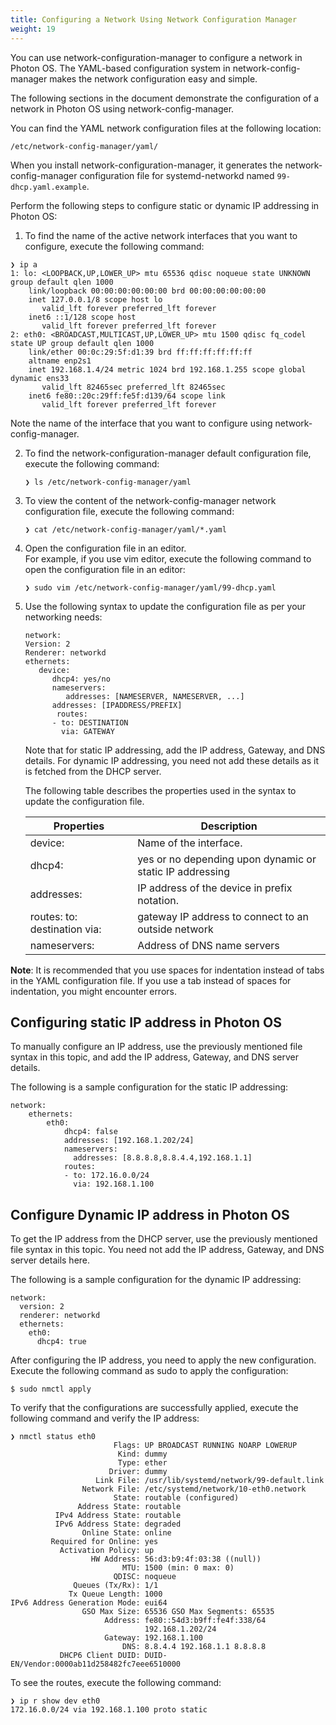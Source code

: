```yaml
---
title: Configuring a Network Using Network Configuration Manager
weight: 19
---
```


You can use network-configuration-manager to configure a network in Photon OS. The YAML-based configuration system in network-config-manager makes the network configuration easy and simple.

The following sections in the document demonstrate the configuration of a network in Photon OS using network-config-manager.

You can find the YAML network configuration files at the following location:

	/etc/network-config-manager/yaml/ 

When you install network-configuration-manager, it generates the network-config-manager configuration file for systemd-networkd named `99-dhcp.yaml.example`.


Perform the following steps to configure static or dynamic IP addressing in Photon OS:

1. To find the name of the active network interfaces that you want to configure, execute the following command:

```
❯ ip a   
1: lo: <LOOPBACK,UP,LOWER_UP> mtu 65536 qdisc noqueue state UNKNOWN group default qlen 1000
    link/loopback 00:00:00:00:00:00 brd 00:00:00:00:00:00
    inet 127.0.0.1/8 scope host lo
       valid_lft forever preferred_lft forever
    inet6 ::1/128 scope host 
       valid_lft forever preferred_lft forever
2: eth0: <BROADCAST,MULTICAST,UP,LOWER_UP> mtu 1500 qdisc fq_codel state UP group default qlen 1000
    link/ether 00:0c:29:5f:d1:39 brd ff:ff:ff:ff:ff:ff
    altname enp2s1
    inet 192.168.1.4/24 metric 1024 brd 192.168.1.255 scope global dynamic ens33
       valid_lft 82465sec preferred_lft 82465sec
    inet6 fe80::20c:29ff:fe5f:d139/64 scope link 
       valid_lft forever preferred_lft forever
```   

Note the name of the interface that you want to configure using network-config-manager.


2. To find the network-configuration-manager default configuration file, execute the following command:

	```
	❯ ls /etc/network-config-manager/yaml
	```   

3. To view the content of the network-config-manager network configuration file, execute the following command:

	```
	❯ cat /etc/network-config-manager/yaml/*.yaml
	```   

4. Open the configuration file in an editor.   
	For example, if you use vim editor, execute the following command to open the configuration file in an editor:
	
	```
	❯ sudo vim /etc/network-config-manager/yaml/99-dhcp.yaml
	```   

5. Use the following syntax to update the configuration file as per your networking needs:

	```
	network:
    Version: 2
    Renderer: networkd
    ethernets:
       device:
          dhcp4: yes/no
          nameservers:
             addresses: [NAMESERVER, NAMESERVER, ...]
          addresses: [IPADDRESS/PREFIX]
           routes:
          - to: DESTINATION
            via: GATEWAY
	```     

	Note that for static IP addressing, add the IP address, Gateway, and DNS details. For dynamic IP addressing, you need not add these details as it  is fetched from the DHCP server.

	The following table describes the properties used in the syntax to update the configuration file.

	|Properties		| Description|
	|---------------|------------|
	| device: 		| Name of the interface.
	| dhcp4: 		| yes or no depending upon dynamic or static IP addressing
	| addresses: 	| IP address of the device in prefix notation.
	| routes: to: destination via: | gateway IP address to connect to an outside network
	| nameservers:	| Address of DNS name servers


 
    
**Note**: It is recommended that you use spaces for indentation instead of tabs in the YAML configuration file. If you use a tab instead of spaces for indentation, you might encounter errors.


## Configuring static IP address in Photon OS

To manually configure an IP address, use the previously mentioned file syntax in this topic, and add the IP address, Gateway, and DNS server details.

The following is a sample configuration for the static IP addressing:

```
network:
    ethernets:
        eth0:
            dhcp4: false
            addresses: [192.168.1.202/24]
            nameservers:
              addresses: [8.8.8.8,8.8.4.4,192.168.1.1]
            routes:
            - to: 172.16.0.0/24
              via: 192.168.1.100
```   


## Configure Dynamic IP address in Photon OS

To get the IP address from the DHCP server, use the previously mentioned file syntax in this topic. You need not add the IP address, Gateway, and DNS server details here.

The following is a sample configuration for the dynamic IP addressing:

```
network:
  version: 2
  renderer: networkd
  ethernets:
    eth0:
      dhcp4: true
```    

After configuring the IP address, you need to apply the new configuration. Execute the following command as sudo to apply the configuration:

	$ sudo nmctl apply


To verify that the configurations are successfully applied, execute the following command and verify the IP address:

```
❯ nmctl status eth0
                       Flags: UP BROADCAST RUNNING NOARP LOWERUP 
                        Kind: dummy
                        Type: ether
                      Driver: dummy
                   Link File: /usr/lib/systemd/network/99-default.link
                Network File: /etc/systemd/network/10-eth0.network
                       State: routable (configured) 
               Address State: routable
          IPv4 Address State: routable
          IPv6 Address State: degraded
                Online State: online
         Required for Online: yes
           Activation Policy: up
                  HW Address: 56:d3:b9:4f:03:38 ((null))
                         MTU: 1500 (min: 0 max: 0) 
                       QDISC: noqueue 
              Queues (Tx/Rx): 1/1 
             Tx Queue Length: 1000 
IPv6 Address Generation Mode: eui64 
                GSO Max Size: 65536 GSO Max Segments: 65535 
                     Address: fe80::54d3:b9ff:fe4f:338/64
                              192.168.1.202/24
                     Gateway: 192.168.1.100
                         DNS: 8.8.4.4 192.168.1.1 8.8.8.8
           DHCP6 Client DUID: DUID-EN/Vendor:0000ab11d258482fc7eee6510000
```

To see the routes, execute the following command:

```
❯ ip r show dev eth0
172.16.0.0/24 via 192.168.1.100 proto static 
```   
